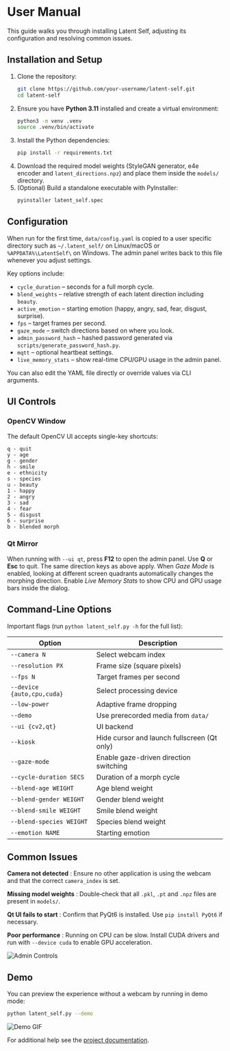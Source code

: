 # User Manual

This guide walks you through installing Latent Self, adjusting its configuration and resolving common issues.

## Installation and Setup

1. Clone the repository:
   ```bash
   git clone https://github.com/your-username/latent-self.git
   cd latent-self
   ```
2. Ensure you have **Python 3.11** installed and create a virtual environment:
   ```bash
   python3 -m venv .venv
   source .venv/bin/activate
   ```
3. Install the Python dependencies:
   ```bash
   pip install -r requirements.txt
   ```
4. Download the required model weights (StyleGAN generator, e4e encoder and `latent_directions.npz`) and place them inside the `models/` directory.
5. (Optional) Build a standalone executable with PyInstaller:
   ```bash
   pyinstaller latent_self.spec
   ```

## Configuration

When run for the first time, `data/config.yaml` is copied to a user specific directory such as `~/.latent_self/` on Linux/macOS or `%APPDATA%\LatentSelf\` on Windows. The admin panel writes back to this file whenever you adjust settings.

Key options include:

- `cycle_duration` – seconds for a full morph cycle.
- `blend_weights` – relative strength of each latent direction including `beauty`.
- `active_emotion` – starting emotion (happy, angry, sad, fear, disgust, surprise).
- `fps` – target frames per second.
- `gaze_mode` – switch directions based on where you look.
- `admin_password_hash` – hashed password generated via `scripts/generate_password_hash.py`.
- `mqtt` – optional heartbeat settings.
- `live_memory_stats` – show real-time CPU/GPU usage in the admin panel.

You can also edit the YAML file directly or override values via CLI arguments.

## UI Controls

### OpenCV Window

The default OpenCV UI accepts single-key shortcuts:

```
q - quit
y - age
g - gender
h - smile
e - ethnicity
s - species
u - beauty
1 - happy
2 - angry
3 - sad
4 - fear
5 - disgust
6 - surprise
b - blended morph
```

### Qt Mirror

When running with `--ui qt`, press **F12** to open the admin panel. Use **Q** or
**Esc** to quit. The same direction keys as above apply. When *Gaze Mode* is enabled,
looking at different screen quadrants automatically changes the morphing direction.
Enable *Live Memory Stats* to show CPU and GPU usage bars inside the dialog.

## Command-Line Options

Important flags (run `python latent_self.py -h` for the full list):

| Option | Description |
|--------|-------------|
| `--camera N` | Select webcam index |
| `--resolution PX` | Frame size (square pixels) |
| `--fps N` | Target frames per second |
| `--device {auto,cpu,cuda}` | Select processing device |
| `--low-power` | Adaptive frame dropping |
| `--demo` | Use prerecorded media from `data/` |
| `--ui {cv2,qt}` | UI backend |
| `--kiosk` | Hide cursor and launch fullscreen (Qt only) |
| `--gaze-mode` | Enable gaze-driven direction switching |
| `--cycle-duration SECS` | Duration of a morph cycle |
| `--blend-age WEIGHT` | Age blend weight |
| `--blend-gender WEIGHT` | Gender blend weight |
| `--blend-smile WEIGHT` | Smile blend weight |
| `--blend-species WEIGHT` | Species blend weight |
| `--emotion NAME` | Starting emotion |

## Common Issues

**Camera not detected**
: Ensure no other application is using the webcam and that the correct `camera_index` is set.

**Missing model weights**
: Double‑check that all `.pkl`, `.pt` and `.npz` files are present in `models/`.

**Qt UI fails to start**
: Confirm that PyQt6 is installed. Use `pip install PyQt6` if necessary.

**Poor performance**
: Running on CPU can be slow. Install CUDA drivers and run with `--device cuda` to enable GPU acceleration.

![Admin Controls](https://via.placeholder.com/800x400.png?text=Admin+Controls)

## Demo

You can preview the experience without a webcam by running in demo mode:

```bash
python latent_self.py --demo
```

![Demo GIF](https://via.placeholder.com/600x400.gif?text=Demo+GIF)

For additional help see the [project documentation](DOCS.md).
